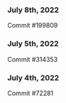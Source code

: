 ### July 8th, 2022

Commit #199809

### July 5th, 2022

Commit #314353


### July 4th, 2022

Commit #72281
